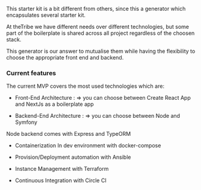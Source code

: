 This starter kit is a bit different from others, since this a generator which encapsulates several starter kit. 

At theTribe we have different needs over different technologies, but some part of the boilerplate is shared across all project regardless of the choosen stack.

This generator is our answer to mutualise them while having the flexibility to choose the appropriate front end and backend. 

### Current features 

The current MVP covers the most used technologies which are:

* Front-End Architecture :
  => you can choose between Create React App and NextJs as a boilerplate app

* Backend-End Architecture : 
  => you can choose between Node and Symfony
  
Node backend comes with Express and TypeORM
  
* Containerization In dev environment with docker-compose 

* Provision/Deployment automation with Ansible

* Instance Management with Terraform
  
* Continuous Integration with Circle CI


